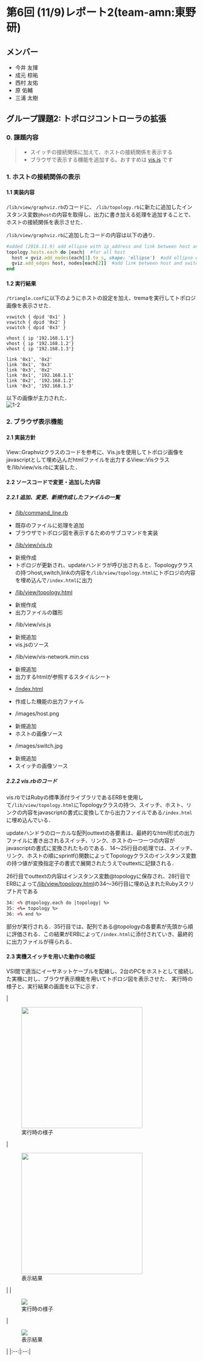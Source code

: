 # 第6回 (11/9)レポート2(team-amn:東野研)
## メンバー
* 今井 友揮
* 成元 椋祐
* 西村 友佑
* 原 佑輔
* 三浦 太樹

## グループ課題2: トポロジコントローラの拡張
### 0. 課題内容
>* スイッチの接続関係に加えて、ホストの接続関係を表示する
>* ブラウザで表示する機能を追加する。おすすめは [vis.js](https://github.com/almende/vis) です

### 1. ホストの接続関係の表示
#### 1.1 実装内容
`/lib/view/graphviz.rb`のコードに、
`/lib/topology.rb`に新たに追加したインスタンス変数`@host`の内容を取得し、出力に書き加える処理を追加することで、ホストの接続関係を表示させた．

`/lib/view/graphviz.rb`に追加したコードの内容は以下の通り．
```ruby
#added (2016.11.9) add ellipse with ip_address and link between host and switch
topology.hosts.each do |each|  #for all host
  host = gviz.add_nodes(each[1].to_s, shape: 'ellipse')  #add ellipse with ip_address(each[1])
  gviz.add_edges host, nodes[each[2]]  #add link between host and switch(each[2]:switch dpid)
end
```
#### 1.2 実行結果
`/triangle.conf`に以下のようにホストの設定を加え、tremaを実行してトポロジ画像を表示させた．
```
vswitch { dpid '0x1' }
vswitch { dpid '0x2' }
vswitch { dpid '0x3' }

vhost { ip '192.168.1.1'}
vhost { ip '192.168.1.2'}
vhost { ip '192.168.1.3'}

link '0x1', '0x2'
link '0x1', '0x3'
link '0x3', '0x2'
link '0x1', '192.168.1.1'
link '0x2', '192.168.1.2'
link '0x3', '192.168.1.3'
```
以下の画像が主力された．  
![1-2](./graphs/test.png)

### 2. ブラウザ表示機能
#### 2.1 実装方針
View::Graphvizクラスのコードを参考に、Vis.jsを使用してトポロジ画像をjavascriptとして埋め込んだhtmlファイルを出力するView::Visクラスを/lib/view/vis.rbに実装した．
#### 2.2 ソースコードで変更・追加した内容
##### 2.2.1 追加、変更、新規作成したファイルの一覧
* [/lib/command_line.rb](/lib/command_line.rb)
 - 既存のファイルに処理を追加
 - ブラウザでトポロジ図を表示するためのサブコマンドを実装
* [/lib/view/vis.rb](./lib/view/vis.rb)
 - 新規作成
 - トポロジが更新され、updateハンドラが呼び出されると、Topologyクラスの持つhost,switch,linkの内容を`/lib/view/topology.html`にトポロジの内容を埋め込んで`/index.html`に出力
* [/lib/view/topology.html](./lib/view/topology.html)
 - 新規作成
 - 出力ファイルの雛形
* /lib/view/vis.js
 - 新規追加
 - vis.jsのソース
* /lib/view/vis-network.min.css
 - 新規追加
 - 出力するhtmlが参照するスタイルシート
* [/index.html](./index.html)
 - 作成した機能の出力ファイル
* /images/host.png
 - 新規追加
 - ホストの画像ソース
* /images/switch.jpg
 - 新規追加
 - スイッチの画像ソース

##### 2.2.2 vis.rbのコード
vis.rbではRubyの標準添付ライブラリであるERBを使用して`/lib/view/topology.html`にTopologyクラスの持つ、スイッチ、ホスト、リンクの内容をjavascriptの書式に変換してから出力ファイルである`/index.html`に埋め込んでいる．

updateハンドラのローカルな配列outtextの各要素は、最終的なhtml形式の出力ファイルに書き出されるスイッチ、リンク、ホストの一つ一つの内容がjavascriptの書式に変換されたものである．14〜25行目の処理では、スイッチ、リンク、ホストの順にsprintf()関数によってTopologyクラスのインスタンス変数の持つ値が変換指定子の書式で展開されたうえでouttextに記録される．

26行目でouttextの内容はインスタンス変数@topologyに保存され、28行目でERBによって[/lib/view/topology.html](./lib/view/topology.html)の34〜36行目に埋め込まれたRubyスクリプト片である
```html
34: <% @topology.each do |topology| %>
35: <%= topology %>
36: <% end %>
```
部分が実行される．35行目では、配列である@topologyの各要素が先頭から順に評価される．この結果がERBによって`/index.html`に添付されていき、最終的に出力ファイルが得られる．

#### 2.3 実機スイッチを用いた動作の検証
VSI間で適当にイーサネットケーブルを配線し、2台のPCをホストとして接続した実機に対し、ブラウザ表示機能を用いてトポロジ図を表示させた．
実行時の様子と、実行結果の画面を以下に示す．

|<figure><img src="./img_report/real_machine.jpg" height="320px"><br><figcaption>実行時の様子</figcaption></figure>|<figure><img src="./img_report/screenshot_real.png" height="320px"><br><figcaption>表示結果</figcaption></figure>|
|<figure><img src="./img_report/real_machine.jpg"><br><figcaption>実行時の様子</figcaption></figure>|<figure><img src="./img_report/screenshot_real.png"><br><figcaption>表示結果</figcaption></figure>|
|:--:|:--:|
